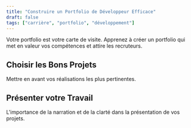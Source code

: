 ```yaml
---
title: "Construire un Portfolio de Développeur Efficace"
draft: false
tags: ["carrière", "portfolio", "développement"]
---
```

Votre portfolio est votre carte de visite. Apprenez à créer un portfolio qui met en valeur vos compétences et attire les recruteurs.

## Choisir les Bons Projets
Mettre en avant vos réalisations les plus pertinentes.

## Présenter votre Travail
L'importance de la narration et de la clarté dans la présentation de vos projets.
